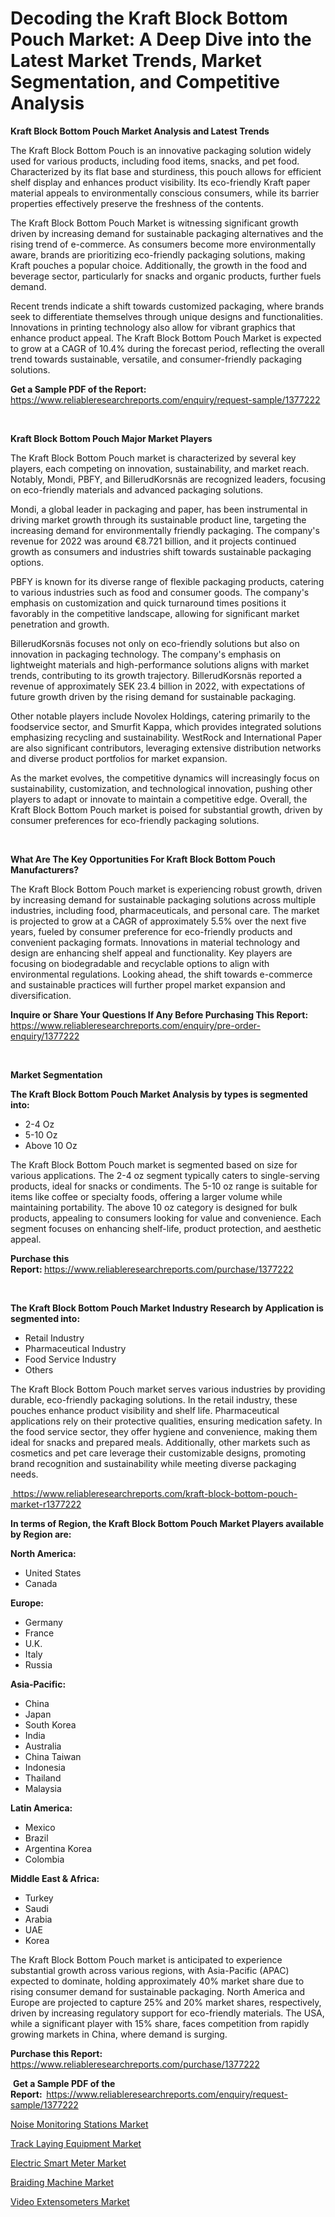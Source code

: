 <p><h1>Decoding the Kraft Block Bottom Pouch Market: A Deep Dive into the Latest Market Trends, Market Segmentation, and Competitive Analysis</h1></p><p><strong>Kraft Block Bottom Pouch Market Analysis and Latest Trends</strong></p>
<p><p>The Kraft Block Bottom Pouch is an innovative packaging solution widely used for various products, including food items, snacks, and pet food. Characterized by its flat base and sturdiness, this pouch allows for efficient shelf display and enhances product visibility. Its eco-friendly Kraft paper material appeals to environmentally conscious consumers, while its barrier properties effectively preserve the freshness of the contents.</p><p>The Kraft Block Bottom Pouch Market is witnessing significant growth driven by increasing demand for sustainable packaging alternatives and the rising trend of e-commerce. As consumers become more environmentally aware, brands are prioritizing eco-friendly packaging solutions, making Kraft pouches a popular choice. Additionally, the growth in the food and beverage sector, particularly for snacks and organic products, further fuels demand.</p><p>Recent trends indicate a shift towards customized packaging, where brands seek to differentiate themselves through unique designs and functionalities. Innovations in printing technology also allow for vibrant graphics that enhance product appeal. The Kraft Block Bottom Pouch Market is expected to grow at a CAGR of 10.4% during the forecast period, reflecting the overall trend towards sustainable, versatile, and consumer-friendly packaging solutions.</p></p>
<p><strong>Get a Sample PDF of the Report:&nbsp;</strong> <a href="https://www.reliableresearchreports.com/enquiry/request-sample/1377222?utm_campaign=2794&utm_medium=2&utm_source=Github&utm_content=ia&utm_term=28032025&utm_id=kraft-block-bottom-pouch">https://www.reliableresearchreports.com/enquiry/request-sample/1377222</a></p>
<p>&nbsp;</p>
<p><strong>Kraft Block Bottom Pouch Major Market Players</strong></p>
<p><p>The Kraft Block Bottom Pouch market is characterized by several key players, each competing on innovation, sustainability, and market reach. Notably, Mondi, PBFY, and BillerudKorsnäs are recognized leaders, focusing on eco-friendly materials and advanced packaging solutions. </p><p>Mondi, a global leader in packaging and paper, has been instrumental in driving market growth through its sustainable product line, targeting the increasing demand for environmentally friendly packaging. The company's revenue for 2022 was around €8.721 billion, and it projects continued growth as consumers and industries shift towards sustainable packaging options.</p><p>PBFY is known for its diverse range of flexible packaging products, catering to various industries such as food and consumer goods. The company's emphasis on customization and quick turnaround times positions it favorably in the competitive landscape, allowing for significant market penetration and growth.</p><p>BillerudKorsnäs focuses not only on eco-friendly solutions but also on innovation in packaging technology. The company's emphasis on lightweight materials and high-performance solutions aligns with market trends, contributing to its growth trajectory. BillerudKorsnäs reported a revenue of approximately SEK 23.4 billion in 2022, with expectations of future growth driven by the rising demand for sustainable packaging.</p><p>Other notable players include Novolex Holdings, catering primarily to the foodservice sector, and Smurfit Kappa, which provides integrated solutions emphasizing recycling and sustainability. WestRock and International Paper are also significant contributors, leveraging extensive distribution networks and diverse product portfolios for market expansion.</p><p>As the market evolves, the competitive dynamics will increasingly focus on sustainability, customization, and technological innovation, pushing other players to adapt or innovate to maintain a competitive edge. Overall, the Kraft Block Bottom Pouch market is poised for substantial growth, driven by consumer preferences for eco-friendly packaging solutions.</p></p>
<p>&nbsp;</p>
<p><strong>What Are The Key Opportunities For Kraft Block Bottom Pouch Manufacturers?</strong></p>
<p><p>The Kraft Block Bottom Pouch market is experiencing robust growth, driven by increasing demand for sustainable packaging solutions across multiple industries, including food, pharmaceuticals, and personal care. The market is projected to grow at a CAGR of approximately 5.5% over the next five years, fueled by consumer preference for eco-friendly products and convenient packaging formats. Innovations in material technology and design are enhancing shelf appeal and functionality. Key players are focusing on biodegradable and recyclable options to align with environmental regulations. Looking ahead, the shift towards e-commerce and sustainable practices will further propel market expansion and diversification.</p></p>
<p><strong>Inquire or Share Your Questions If Any Before Purchasing This Report:</strong> <a href="https://www.reliableresearchreports.com/enquiry/pre-order-enquiry/1377222?utm_campaign=2794&utm_medium=2&utm_source=Github&utm_content=ia&utm_term=28032025&utm_id=kraft-block-bottom-pouch">https://www.reliableresearchreports.com/enquiry/pre-order-enquiry/1377222</a></p>
<p>&nbsp;</p>
<p><strong>Market Segmentation</strong></p>
<p><strong>The Kraft Block Bottom Pouch Market Analysis by types is segmented into:</strong></p>
<p><ul><li>2-4 Oz</li><li>5-10 Oz</li><li>Above 10 Oz</li></ul></p>
<p><p>The Kraft Block Bottom Pouch market is segmented based on size for various applications. The 2-4 oz segment typically caters to single-serving products, ideal for snacks or condiments. The 5-10 oz range is suitable for items like coffee or specialty foods, offering a larger volume while maintaining portability. The above 10 oz category is designed for bulk products, appealing to consumers looking for value and convenience. Each segment focuses on enhancing shelf-life, product protection, and aesthetic appeal.</p></p>
<p><strong>Purchase this Report:&nbsp;</strong><a href="https://www.reliableresearchreports.com/purchase/1377222?utm_campaign=2794&utm_medium=2&utm_source=Github&utm_content=ia&utm_term=28032025&utm_id=kraft-block-bottom-pouch">https://www.reliableresearchreports.com/purchase/1377222</a></p>
<p>&nbsp;</p>
<p><strong>The Kraft Block Bottom Pouch Market Industry Research by Application is segmented into:</strong></p>
<p><ul><li>Retail Industry</li><li>Pharmaceutical Industry</li><li>Food Service Industry</li><li>Others</li></ul></p>
<p><p>The Kraft Block Bottom Pouch market serves various industries by providing durable, eco-friendly packaging solutions. In the retail industry, these pouches enhance product visibility and shelf life. Pharmaceutical applications rely on their protective qualities, ensuring medication safety. In the food service sector, they offer hygiene and convenience, making them ideal for snacks and prepared meals. Additionally, other markets such as cosmetics and pet care leverage their customizable designs, promoting brand recognition and sustainability while meeting diverse packaging needs.</p></p>
<p><a href="https://www.reliableresearchreports.com/kraft-block-bottom-pouch-market-r1377222?utm_campaign=2794&utm_medium=2&utm_source=Github&utm_content=ia&utm_term=28032025&utm_id=kraft-block-bottom-pouch">&nbsp;https://www.reliableresearchreports.com/kraft-block-bottom-pouch-market-r1377222</a></p>
<p><strong>In terms of Region, the Kraft Block Bottom Pouch Market Players available by Region are:</strong></p>
<p>
    <p> <strong> North America: </strong>
        <ul>
            <li>United States</li>
            <li>Canada</li>
        </ul>
        </p> 
    <p> <strong> Europe: </strong>
        <ul>
            <li>Germany</li>
            <li>France</li>
            <li>U.K.</li>
            <li>Italy</li>
            <li>Russia</li>
        </ul>
        </p> 
    <p> <strong> Asia-Pacific: </strong>
        <ul>
            <li>China</li>
            <li>Japan</li>
            <li>South Korea</li>
            <li>India</li>
            <li>Australia</li>
            <li>China Taiwan</li>
            <li>Indonesia</li>
            <li>Thailand</li>
            <li>Malaysia</li>
        </ul>
        </p> 
    <p> <strong> Latin America: </strong>
        <ul>
            <li>Mexico</li>
            <li>Brazil</li>
            <li>Argentina Korea</li>
            <li>Colombia</li>
        </ul>
        </p> 
    <p> <strong> Middle East & Africa: </strong>
        <ul>
            <li>Turkey</li>
            <li>Saudi</li>
            <li>Arabia</li>
            <li>UAE</li>
            <li>Korea</li>
        </ul>
    </p>
    </p>
<p><p>The Kraft Block Bottom Pouch market is anticipated to experience substantial growth across various regions, with Asia-Pacific (APAC) expected to dominate, holding approximately 40% market share due to rising consumer demand for sustainable packaging. North America and Europe are projected to capture 25% and 20% market shares, respectively, driven by increasing regulatory support for eco-friendly materials. The USA, while a significant player with 15% share, faces competition from rapidly growing markets in China, where demand is surging.</p></p>
<p><strong>Purchase this Report: </strong><a href="https://www.reliableresearchreports.com/purchase/1377222?utm_campaign=2794&utm_medium=2&utm_source=Github&utm_content=ia&utm_term=28032025&utm_id=kraft-block-bottom-pouch">https://www.reliableresearchreports.com/purchase/1377222</a></p>
<p>&nbsp;<strong>Get a Sample PDF of the Report:&nbsp;&nbsp;</strong><a href="https://www.reliableresearchreports.com/enquiry/request-sample/1377222?utm_campaign=2794&utm_medium=2&utm_source=Github&utm_content=ia&utm_term=28032025&utm_id=kraft-block-bottom-pouch">https://www.reliableresearchreports.com/enquiry/request-sample/1377222</a></p>
<p><strong></strong></p>
<p><p><a href="https://www.linkedin.com/pulse/noise-monitoring-stations-market-forecast-global-trends-hez2c?utm_campaign=2794&utm_medium=2&utm_source=Github&utm_content=ia&utm_term=28032025&utm_id=kraft-block-bottom-pouch">Noise Monitoring Stations Market</a></p><p><a href="https://www.linkedin.com/pulse/from-2025-2032-industryrevenue-generation-current-cagr113as-mea2f?utm_campaign=2794&utm_medium=2&utm_source=Github&utm_content=ia&utm_term=28032025&utm_id=kraft-block-bottom-pouch">Track Laying Equipment Market</a></p><p><a href="https://www.linkedin.com/pulse/research-report-analysis-electric-smart-meter-market-size-abspc?utm_campaign=2794&utm_medium=2&utm_source=Github&utm_content=ia&utm_term=28032025&utm_id=kraft-block-bottom-pouch">Electric Smart Meter Market</a></p><p><a href="https://www.linkedin.com/pulse/regulatory-insights-braiding-machine-market-2025-2032-policies-s6okc?utm_campaign=2794&utm_medium=2&utm_source=Github&utm_content=ia&utm_term=28032025&utm_id=kraft-block-bottom-pouch">Braiding Machine Market</a></p><p><a href="https://www.linkedin.com/pulse/projected-111-cagr-video-extensometers-market-2025-2032-reezf?utm_campaign=2794&utm_medium=2&utm_source=Github&utm_content=ia&utm_term=28032025&utm_id=kraft-block-bottom-pouch">Video Extensometers Market</a></p></p>